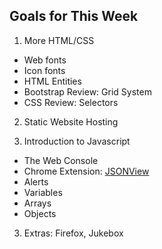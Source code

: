 ## Goals for This Week

1. More HTML/CSS
  * Web fonts
  * Icon fonts
  * HTML Entities
  * Bootstrap Review: Grid System
  * CSS Review: Selectors

2. Static Website Hosting

2. Introduction to Javascript
  * The Web Console
  * Chrome Extension: [JSONView](https://chrome.google.com/webstore/detail/jsonview/chklaanhfefbnpoihckbnefhakgolnmc)
  * Alerts
  * Variables
  * Arrays
  * Objects
  
3. Extras: Firefox, Jukebox
